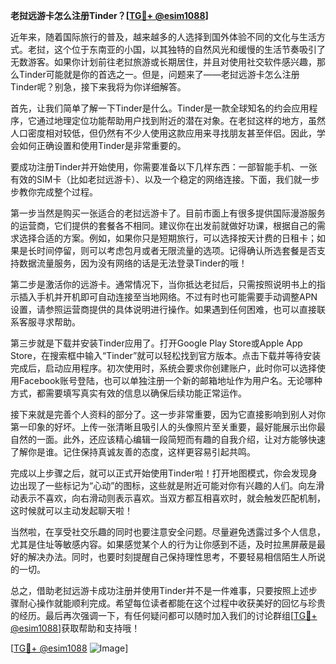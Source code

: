 **老挝远游卡怎么注册Tinder？[[TG💪+ @esim1088](https://t.me/s/esim1088)]**

近年来，随着国际旅行的普及，越来越多的人选择到国外体验不同的文化与生活方式。老挝，这个位于东南亚的小国，以其独特的自然风光和缓慢的生活节奏吸引了无数游客。如果你计划前往老挝旅游或长期居住，并且对使用社交软件感兴趣，那么Tinder可能就是你的首选之一。但是，问题来了——老挝远游卡怎么注册Tinder呢？别急，接下来我将为你详细解答。

首先，让我们简单了解一下Tinder是什么。Tinder是一款全球知名的约会应用程序，它通过地理定位功能帮助用户找到附近的潜在对象。在老挝这样的地方，虽然人口密度相对较低，但仍然有不少人使用这款应用来寻找朋友甚至伴侣。因此，学会如何正确设置和使用Tinder是非常重要的。

要成功注册Tinder并开始使用，你需要准备以下几样东西：一部智能手机、一张有效的SIM卡（比如老挝远游卡）、以及一个稳定的网络连接。下面，我们就一步步教你完成整个过程。

第一步当然是购买一张适合的老挝远游卡了。目前市面上有很多提供国际漫游服务的运营商，它们提供的套餐各不相同。建议你在出发前就做好功课，根据自己的需求选择合适的方案。例如，如果你只是短期旅行，可以选择按天计费的日租卡；如果是长时间停留，则可以考虑包月或者无限流量的选项。记得确认所选套餐是否支持数据流量服务，因为没有网络的话是无法登录Tinder的哦！

第二步是激活你的远游卡。通常情况下，当你抵达老挝后，只需按照说明书上的指示插入手机并开机即可自动连接至当地网络。不过有时也可能需要手动调整APN设置，请参照运营商提供的具体说明进行操作。如果遇到任何困难，也可以直接联系客服寻求帮助。

第三步就是下载并安装Tinder应用了。打开Google Play Store或Apple App Store，在搜索框中输入“Tinder”就可以轻松找到官方版本。点击下载并等待安装完成后，启动应用程序。初次使用时，系统会要求你创建账户，此时你可以选择使用Facebook账号登陆，也可以单独注册一个新的邮箱地址作为用户名。无论哪种方式，都需要填写真实有效的信息以确保后续功能正常运作。

接下来就是完善个人资料的部分了。这一步非常重要，因为它直接影响到别人对你第一印象的好坏。上传一张清晰且吸引人的头像照片至关重要，最好能展示出你最自然的一面。此外，还应该精心编辑一段简短而有趣的自我介绍，让对方能够快速了解你是谁。记住保持真诚友善的态度，这样更容易引起共鸣。

完成以上步骤之后，就可以正式开始使用Tinder啦！打开地图模式，你会发现身边出现了一些标记为“心动”的图标，这些就是附近可能对你有兴趣的人们。向左滑动表示不喜欢，向右滑动则表示喜欢。当双方都互相喜欢时，就会触发匹配机制，这时候就可以主动发起聊天啦！

当然啦，在享受社交乐趣的同时也要注意安全问题。尽量避免透露过多个人信息，尤其是住址等敏感内容。如果感觉某个人的行为让你感到不适，及时拉黑屏蔽是最好的解决办法。同时，也要时刻提醒自己保持理性思考，不要轻易相信陌生人所说的一切。

总之，借助老挝远游卡成功注册并使用Tinder并不是一件难事，只要按照上述步骤耐心操作就能顺利完成。希望每位读者都能在这个过程中收获美好的回忆与珍贵的经历。最后再次强调一下，有任何疑问都可以随时加入我们的讨论群组[[TG💪+ @esim1088](https://t.me/s/esim1088)]获取帮助和支持哦！

[[TG💪+ @esim1088](https://t.me/s/esim1088) ![Image](https://i.postimg.cc/4NQfJmqS/Snipaste-2025-05-13-00-14-12.png)]